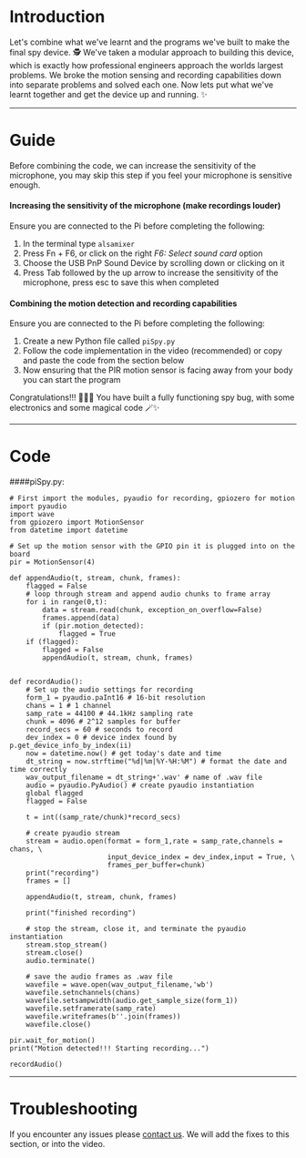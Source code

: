 # Introduction 
Let's combine what we've learnt and the programs we've built to make the final spy device. 🕵️
We've taken a modular approach to building this device, which is exactly how professional engineers approach the worlds largest problems. We broke the motion sensing and recording capabilities down into separate problems and solved each one. Now lets put what we've learnt together and get the device up and running. ✨

---
# Guide
Before combining the code, we can increase the sensitivity of the microphone, you may skip this step if you feel your microphone is sensitive enough.

#### Increasing the sensitivity of the microphone (make recordings louder)
Ensure you are connected to the Pi before completing the following:
1. In the terminal type `alsamixer`
2. Press Fn + F6, or click on the right *F6: Select sound card* option
3. Choose the USB PnP Sound Device by scrolling down or clicking on it
4. Press Tab followed by the up arrow to increase the sensitivity of the microphone, press esc to save this when completed

#### Combining the motion detection and recording capabilities
Ensure you are connected to the Pi before completing the following:
1. Create a new Python file called `piSpy.py`
2. Follow the code implementation in the video (recommended) or copy and paste the code from the section below
3. Now ensuring that the PIR motion sensor is facing away from your body you can start the program

Congratulations!!! 🍾👏🥳 You have built a fully functioning spy bug, with some electronics and some magical code 🪄✨

---
# Code
####piSpy.py:
```
# First import the modules, pyaudio for recording, gpiozero for motion
import pyaudio
import wave
from gpiozero import MotionSensor
from datetime import datetime

# Set up the motion sensor with the GPIO pin it is plugged into on the board
pir = MotionSensor(4)

def appendAudio(t, stream, chunk, frames):
    flagged = False
    # loop through stream and append audio chunks to frame array
    for i in range(0,t):
        data = stream.read(chunk, exception_on_overflow=False)
        frames.append(data)
        if (pir.motion_detected):  
            flagged = True
    if (flagged):
        flagged = False
        appendAudio(t, stream, chunk, frames)
    

def recordAudio():
    # Set up the audio settings for recording
    form_1 = pyaudio.paInt16 # 16-bit resolution
    chans = 1 # 1 channel
    samp_rate = 44100 # 44.1kHz sampling rate
    chunk = 4096 # 2^12 samples for buffer
    record_secs = 60 # seconds to record
    dev_index = 0 # device index found by p.get_device_info_by_index(ii)
    now = datetime.now() # get today's date and time
    dt_string = now.strftime("%d|%m|%Y-%H:%M") # format the date and time correctly
    wav_output_filename = dt_string+'.wav' # name of .wav file
    audio = pyaudio.PyAudio() # create pyaudio instantiation
    global flagged
    flagged = False

    t = int((samp_rate/chunk)*record_secs)

    # create pyaudio stream
    stream = audio.open(format = form_1,rate = samp_rate,channels = chans, \
                        input_device_index = dev_index,input = True, \
                        frames_per_buffer=chunk)
    print("recording")
    frames = []

    appendAudio(t, stream, chunk, frames)

    print("finished recording")

    # stop the stream, close it, and terminate the pyaudio instantiation
    stream.stop_stream()
    stream.close()
    audio.terminate()

    # save the audio frames as .wav file
    wavefile = wave.open(wav_output_filename,'wb')
    wavefile.setnchannels(chans)
    wavefile.setsampwidth(audio.get_sample_size(form_1))
    wavefile.setframerate(samp_rate)
    wavefile.writeframes(b''.join(frames))
    wavefile.close()

pir.wait_for_motion()
print("Motion detected!!! Starting recording...")

recordAudio()
```

---
# Troubleshooting
If you encounter any issues please [contact us](https://jambyte.io/contact). We will add the fixes to this section, or into the video.